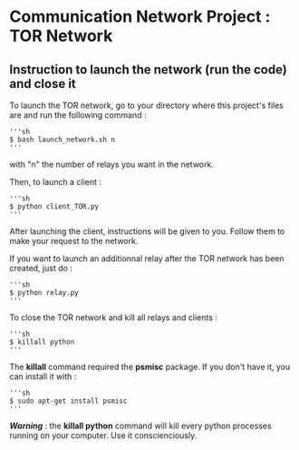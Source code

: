 # Communication Network Project : TOR Network

## Instruction to launch the network (run the code) and close it

To launch the TOR network, go to your directory where this project's files are and run the following command : 

	'''sh
	$ bash launch_network.sh n
	'''

with "n" the number of relays you want in the network.

Then, to launch a client : 

	'''sh
	$ python client_TOR.py
	'''

After launching the client, instructions will be given to you. Follow them to make your request to the network.

If you want to launch an additionnal relay after the TOR network has been created, just do :

	'''sh
	$ python relay.py
	'''


To close the TOR network and kill all relays and clients :

 	'''sh
	$ killall python
	'''

The **killall** command required the **psmisc** package. If you don't have it, you can install it with : 

 	'''sh
	$ sudo apt-get install psmisc
	'''

***Warning*** : the **killall python** command will kill every python processes running on your computer. Use it conscienciously. 
